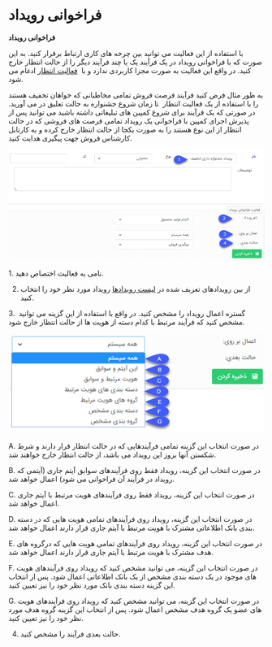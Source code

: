 # فراخوانی رویداد

**فراخوانی رویداد**

با استفاده از این فعالیت می توانید بین چرخه های کاری ارتباط برقرار کنید. به این صورت که با فراخوانی رویداد در یک فرآیند یک یا چند فرآیند دیگر را از حالت انتظار خارج کنید. در واقع این فعالیت به صورت مجزا کاربردی ندارد و با  [فعالیت انتظار](Delay.md) ادغام می شود.

به طور مثال فرض کنید فرآیند فرصت فروش تمامی مخاطبانی که خواهان تخفیف هستند را با استفاده از یک فعالیت انتظار  تا زمان شروع جشنواره به حالت تعلیق در می آورید. در صورتی که یک فرآیند برای شروع کمپین های تبلیغاتی داشته باشید می توانید پس از پذیرش اجرای کمپین با فراخوانی یک رویداد تمامی فرصت های فروشی که در حالت انتظار از این نوع هستند را به صورت یکجا از حالت انتظار خارج کرده و به کارتابل کارشناس فروش جهت پیگیری هدایت کنید.

![](Event/EventActivity.png)

1\. نامی به فعالیت اختصاص دهید.

2. از بین رویدادهای تعریف شده در [لیست رویدادها](../../../../EventsList.md) رویداد مورد نظر خود را انتخاب کنید.

3.  گستره اعمال رویداد را مشخص کنید. در واقع با استفاده از این گزینه می توانید مشخص کنید که فرآیند مرتبط با کدام دسته از هویت ها از حالت انتظار خارج شود.

![](Event/EventActivity2.png) 

A. در صورت انتخاب این گزینه تمامی فرآیندهایی که در حالت انتظار قرار دارند و شرط شکستن آنها بروز این رویداد می باشد، از حالت انتظار خارج خواهند شد.

B. در صورت انتخاب این گزینه، رویداد فقط روی فرآیندهای سوابق آیتم جاری (آیتمی که رویداد در فرآیند آن فراخوانی می شود) اعمال خواهد شد.

C. در صورت انتخاب این گزینه، رویداد فقط روی فرآیندهای هویت مرتبط با آیتم جاری اعمال خواهد شد.

D. در صورت انتخاب این گزینه، رویداد روی فرآیندهای تمامی هویت هایی که در دسته بندی بانک اطلاعاتی مشترک با هویت مرتبط با آیتم جاری قرار دارند اعمال خواهد شد.

E. در صورت انتخاب این گزینه، رویداد روی فرآیندهای تمامی هویت هایی که درگروه های هدف مشترک با هویت مرتبط با آیتم جاری قرار دارند اعمال خواهد شد.

F. در صورت انتخاب این گزینه، می توانید مشخص کنید که رویداد روی فرآیندهای هویت های موجود در یک دسته بندی مشخص از یک بانک اطلاعاتی اعمال شود. پس از انتخاب این گزینه دسته بندی بانک مورد نظر خود را نیز تعیین کنید.

G. در صورت انتخاب این گزینه، می توانید مشخص کنید که رویداد روی فرآیندهای هویت های عضو یک گروه هدف مشخص اعمال شود. پس از انتخاب این گزینه گروه هدف مورد نظر خود را نیز تعیین کنید.

4. حالت بعدی فرآیند را مشخص کنید.